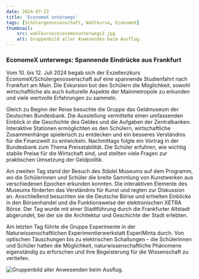```yaml
---
date: 2024-07-23
title: 'EconomeX unterwegs'
tags: [Schülergenossenschaft, Wahlkurse, EconomeX]
thumbnail: 
    src: wahlkurse/economexunterwegs2.jpg
    alt: Gruppenbild aller Anwesenden beim Ausflug.
---
```


### EconomeX unterwegs: Spannende Eindrücke aus Frankfurt

Vom 10. bis 12. Juli 2024 begab sich der Exzellenzkurs EconomeX/Schülergenossenschaft auf eine spannende Studienfahrt nach Frankfurt am Main. Die Exkursion bot den Schülern die Möglichkeit, sowohl wirtschaftliche als auch kulturelle Aspekte der Mainmetropole zu erkunden und viele wertvolle Erfahrungen zu sammeln.

Gleich zu Beginn der Reise besuchte die Gruppe das Geldmuseum der Deutschen Bundesbank. Die Ausstellung vermittelte einen umfassenden Einblick in die Geschichte des Geldes und die Aufgaben der Zentralbanken. Interaktive Stationen ermöglichten es den Schülern, wirtschaftliche Zusammenhänge spielerisch zu entdecken und ein besseres Verständnis für die Finanzwelt zu entwickeln. Nachmittags folgte ein Vortrag in der Bundesbank zum Thema Preisstabilität. Die Schüler erfuhren, wie wichtig stabile Preise für die Wirtschaft sind, und stellten viele Fragen zur praktischen Umsetzung der Geldpolitik.

Am zweiten Tag stand der Besuch des Städel Museums auf dem Programm, wo die Schülerinnen und Schüler die breite Sammlung von Kunstwerken aus verschiedenen Epochen erkunden konnten. Die interaktiven Elemente des Museums förderten das Verständnis für Kunst und regten zur Diskussion an. Anschließend besuchten sie die Deutsche Börse und erhielten Einblicke in den Börsenhandel und die Funktionsweise der elektronischen XETRA Börse. Der Tag wurde mit einer Stadtführung durch die Frankfurter Altstadt abgerundet, bei der sie die Architektur und Geschichte der Stadt erlebten.

Am letzten Tag führte die Gruppe Experimente in der Naturwissenschaftlichen Experimentierwerkstatt ExperiMinta durch. Von optischen Täuschungen bis zu elektrischen Schaltungen – die Schülerinnen und Schüler hatten die Möglichkeit, naturwissenschaftliche Phänomene eigenständig zu erforschen und ihre Begeisterung für die Wissenschaft zu vertiefen.

![Gruppenbild aller Anwesenden beim Ausflug.](images/wahlkurse/economexunterwegs2.jpg)